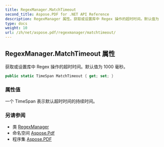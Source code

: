 ```yaml
---
title: RegexManager.MatchTimeout
second_title: Aspose.PDF for .NET API Reference
description: RegexManager 属性。获取或设置库中 Regex 操作的超时时间。默认值为 1000 毫秒
type: docs
weight: 10
url: /zh/net/aspose.pdf/regexmanager/matchtimeout/
---
```

## RegexManager.MatchTimeout 属性

获取或设置库中 Regex 操作的超时时间。默认值为 1000 毫秒。

```csharp
public static TimeSpan MatchTimeout { get; set; }
```

### 属性值

一个 TimeSpan 表示默认超时时间的持续时间。

### 另请参阅

* 类 [RegexManager](../)
* 命名空间 [Aspose.Pdf](../../../aspose.pdf/)
* 程序集 [Aspose.PDF](../../../)